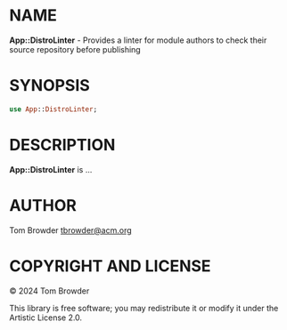 NAME
====

**App::DistroLinter** - Provides a linter for module authors to check their source repository before publishing

SYNOPSIS
========

```raku
use App::DistroLinter;
```

DESCRIPTION
===========

**App::DistroLinter** is ...

AUTHOR
======

Tom Browder <tbrowder@acm.org>

COPYRIGHT AND LICENSE
=====================

© 2024 Tom Browder

This library is free software; you may redistribute it or modify it under the Artistic License 2.0.

